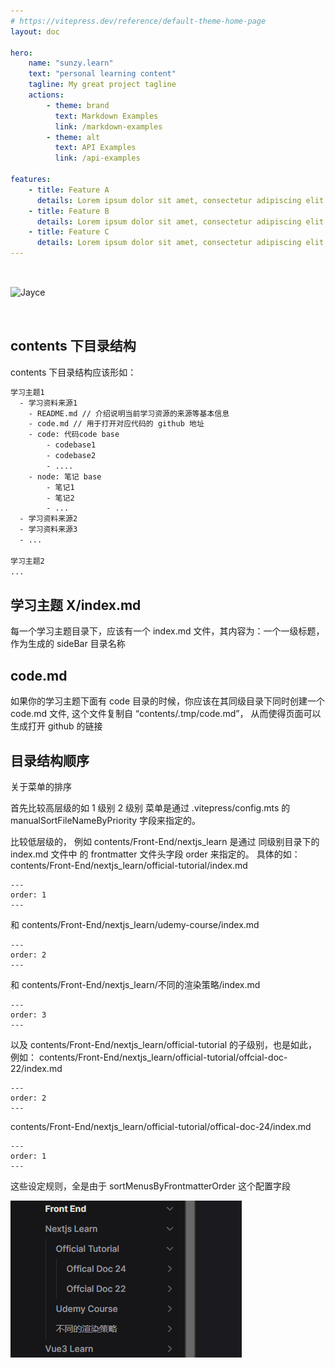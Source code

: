 ```yaml
---
# https://vitepress.dev/reference/default-theme-home-page
layout: doc

hero:
    name: "sunzy.learn"
    text: "personal learning content"
    tagline: My great project tagline
    actions:
        - theme: brand
          text: Markdown Examples
          link: /markdown-examples
        - theme: alt
          text: API Examples
          link: /api-examples

features:
    - title: Feature A
      details: Lorem ipsum dolor sit amet, consectetur adipiscing elit
    - title: Feature B
      details: Lorem ipsum dolor sit amet, consectetur adipiscing elit
    - title: Feature C
      details: Lorem ipsum dolor sit amet, consectetur adipiscing elit
---
```


<img style="margin:2rem 0" src="https://count.getloli.com/get/@:sunzy_learn?theme=rule34" alt="Jayce" />

## contents 下目录结构

contents 下目录结构应该形如：

```bash
学习主题1
  - 学习资料来源1
    - README.md // 介绍说明当前学习资源的来源等基本信息
    - code.md // 用于打开对应代码的 github 地址
    - code: 代码code base
        - codebase1
        - codebase2
        - ....
    - node: 笔记 base
        - 笔记1
        - 笔记2
        - ...
  - 学习资料来源2
  - 学习资料来源3
  - ...

学习主题2
...

```

## 学习主题 X/index.md

每一个学习主题目录下，应该有一个 index.md 文件，其内容为：一个一级标题，作为生成的 sideBar 目录名称

## code.md

如果你的学习主题下面有 code 目录的时候，你应该在其同级目录下同时创建一个 code.md 文件, 这个文件复制自 “contents/.tmp/code.md”， 从而使得页面可以生成打开 github 的链接

## 目录结构顺序

关于菜单的排序

首先比较高层级的如 1 级别 2 级别 菜单是通过 .vitepress/config.mts 的 manualSortFileNameByPriority
字段来指定的。

比较低层级的， 例如 contents/Front-End/nextjs_learn
是通过 同级别目录下的 index.md 文件中 的 frontmatter 文件头字段 order 来指定的。
具体的如：
contents/Front-End/nextjs_learn/official-tutorial/index.md

```
---
order: 1
---
```

和
contents/Front-End/nextjs_learn/udemy-course/index.md

```
---
order: 2
---
```

和
contents/Front-End/nextjs_learn/不同的渲染策略/index.md

```
---
order: 3
---
```

以及 contents/Front-End/nextjs_learn/official-tutorial 的子级别，也是如此， 例如：
contents/Front-End/nextjs_learn/official-tutorial/offcial-doc-22/index.md

```
---
order: 2
---
```

contents/Front-End/nextjs_learn/official-tutorial/offical-doc-24/index.md

```
---
order: 1
---
```

这些设定规则，全是由于 sortMenusByFrontmatterOrder 这个配置字段

![alt text](assets/image.png)

